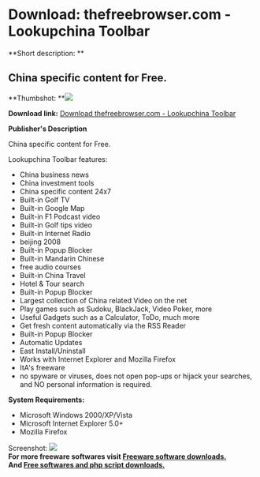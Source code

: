 # Download: thefreebrowser.com - Lookupchina Toolbar

**Short description: **

## China specific content for Free.

  
**Thumbshot: **![](http://www.freewarefiles.com/screenshot/freebrowserchina_md.gif)   
  
**Download link:** [Download thefreebrowser.com - Lookupchina Toolbar](http://freesoftwares.boysofts.com/Thefreebrowsercom---Lookupchina-Toolbar_program_23497.html)  
  

**Publisher's Description**  
  

China specific content for Free.

Lookupchina Toolbar features:

  * China business news 
  * China investment tools 
  * China specific content 24x7 
  * Built-in Golf TV 
  * Built-in Google Map 
  * Built-in F1 Podcast video 
  * Built-in Golf tips video 
  * Built-in Internet Radio 
  * beijing 2008 
  * Built-in Popup Blocker 
  * Built-in Mandarin Chinese 
  * free audio courses 
  * Built-in China Travel 
  * Hotel & Tour search 
  * Built-in Popup Blocker 
  * Largest collection of China related Video on the net 
  * Play games such as Sudoku, BlackJack, Video Poker, more 
  * Useful Gadgets such as a Calculator, ToDo, much more 
  * Get fresh content automatically via the RSS Reader 
  * Built-in Popup Blocker 
  * Automatic Updates 
  * East Install/Uninstall 
  * Works with Internet Explorer and Mozilla Firefox 
  * ItA's freeware 
  * no spyware or viruses, does not open pop-ups or hijack your searches, and NO personal information is required. 

**System Requirements:**

  * Microsoft Windows 2000/XP/Vista 
  * Microsoft Internet Explorer 5.0+ 
  * Mozilla Firefox 

  
  
Screenshot: ![](http://www.freewarefiles.com/screenshot/freebrowserchina.gif)  
**For more freeware softwares visit [Freeware software downloads.](http://freesoftwares.boysofts.com/)**   
**And [Free softwares and php script downloads.](http://www.boysofts.com/)**

